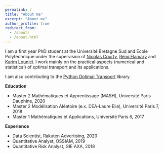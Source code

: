 ```yaml
---
permalink: /
title: "About me"
excerpt: "About me"
author_profile: true
redirect_from: 
  - /about/
  - /about.html
---
```


I am a first year PhD student at the Université Bretagne Sud and Ecole Polytechnique under the supervision of [Nicolas Courty](https://people.irisa.fr/Nicolas.Courty/), [Rémi Flamary](https://remi.flamary.com/index.html) and [Karim Lounici](http://www.cmapx.polytechnique.fr/~karim.lounici/). I work mainly on the practical aspects (numerical and statistical) of optimal transport and its applications.

I am also contributing to the [Python Optimal Transport](https://pythonot.github.io/index.html) library.

**Education**

* Master 2 Mathématiques et Apprentissage (MASH), Université Paris Dauphine, 2020
* Master 2 Modélisation Aléatoire (e.x. DEA-Laure Elie), Université Paris 7, 2018
* Master 1 Mathématiques et Applications, Université Paris 6, 2017

**Experience**

* Data Scientist, Rakuten Advertising, 2020
* Quantitative Analyst, OSSIAM, 2019
* Quantitative Risk Analyst, GIE AXA, 2018